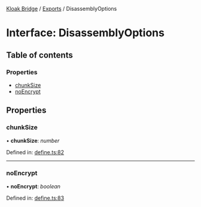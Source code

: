 [Kloak Bridge](../README.md) / [Exports](../modules.md) / DisassemblyOptions

# Interface: DisassemblyOptions

## Table of contents

### Properties

- [chunkSize](disassemblyoptions.md#chunksize)
- [noEncrypt](disassemblyoptions.md#noencrypt)

## Properties

### chunkSize

• **chunkSize**: *number*

Defined in: [define.ts:82](https://github.com/CoNET-project/kloak-bridge/blob/8c682be/src/define.ts#L82)

___

### noEncrypt

• **noEncrypt**: *boolean*

Defined in: [define.ts:83](https://github.com/CoNET-project/kloak-bridge/blob/8c682be/src/define.ts#L83)
